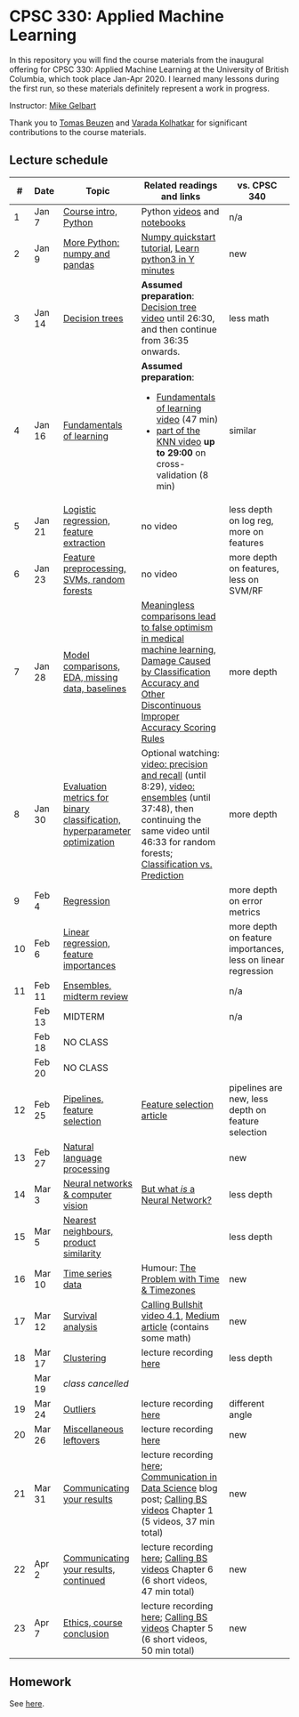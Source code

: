 # CPSC 330: Applied Machine Learning

In this repository you will find the course materials from the inaugural offering for CPSC 330: Applied Machine Learning at the University of British Columbia, which took place Jan-Apr 2020. I learned many lessons during the first run, so these materials definitely represent a work in progress. 

Instructor: [Mike Gelbart](https://www.mikegelbart.com/)

Thank you to [Tomas Beuzen](https://tomasbeuzen.github.io/) and [Varada Kolhatkar](https://kvarada.github.io/) for significant contributions to the course materials.


## Lecture schedule

| # | Date | Topic | Related readings and links | vs. CPSC 340 |
|---|--------|--------|---------------------------|--------------------|
| 1 | Jan 7 | [Course intro, Python](lectures/01_syllabus-and-python.ipynb) | Python [videos](https://www.youtube.com/playlist?list=PLWmXHcz_53Q26aQzhknaT3zwWvl7w8wQE) and [notebooks](https://github.com/UBC-MDS/DSCI_511_prog-dsci) |   n/a
| 2 | Jan 9 | [More Python: numpy and pandas](lectures/02_numpy-pandas.ipynb) | [Numpy quickstart tutorial](https://docs.scipy.org/doc/numpy/user/quickstart.html), [Learn python3 in Y minutes](https://learnxinyminutes.com/docs/python3/) |  new
| 3 | Jan 14 | [Decision trees](lectures/03_decision-trees.ipynb) | **Assumed preparation**: [Decision tree video](https://youtu.be/WYDPYIe3RpQ?t=230) until 26:30, and then continue from 36:35 onwards. | less math
| 4 | Jan 16 | [Fundamentals of learning](lectures/04_fundamentals-of-learning.ipynb) | **Assumed preparation**: <ul><li>[Fundamentals of learning video](https://youtu.be/dPm-KTrJlFU?t=183) (47 min) <li>[part of the KNN video](https://youtu.be/JRF6oELLn0M?t=1248) **up to 29:00** on cross-validation (8 min)</ul> | similar
| 5 | Jan 21 | [Logistic regression, feature extraction](lectures/05_countvec-and-logreg.ipynb) | no video | less depth on log reg, more on features
| 6 | Jan 23 | [Feature preprocessing, SVMs, random forests](lectures/06_feature-preprocessing.ipynb) | no video  | more depth on features, less on SVM/RF
| 7 | Jan 28 | [Model comparisons, EDA, missing data, baselines](lectures/07_census-data.ipynb) | [Meaningless comparisons lead to false optimism in medical machine learning](https://arxiv.org/pdf/1707.06289.pdf), [Damage Caused by Classification Accuracy and Other Discontinuous Improper Accuracy Scoring Rules](https://www.fharrell.com/post/class-damage/) | more depth
| 8 | Jan 30 | [Evaluation metrics for binary classification, hyperparameter optimization](lectures/08_classification-metrics-hyperopt.ipynb) | Optional watching: [video: precision and recall](https://youtu.be/3SD6fgNGZSo?t=214) (until 8:29), [video: ensembles](https://youtu.be/3SD6fgNGZSo?t=1386) (until 37:48), then continuing the same video until 46:33 for random forests; [Classification vs. Prediction](https://www.fharrell.com/post/classification/) | more depth
| 9 | Feb 4 | [Regression](lectures/09_regression-housing-data.ipynb) | |  more depth on error metrics
| 10 | Feb 6 | [Linear regression, feature importances](lectures/10_feature-importances.ipynb)  |  | more depth on feature importances, less on linear regression
| 11 | Feb 11 | [Ensembles, midterm review](lectures/11_ensembles-review.ipynb) |  | n/a
|    | Feb 13 | MIDTERM | |  n/a
|    | Feb 18 | NO CLASS ||
|    | Feb 20 | NO CLASS | |
| 12 | Feb 25 | [Pipelines, feature selection](lectures/12_feature-selection-pipelines.ipynb) | [Feature selection article](https://towardsdatascience.com/feature-selection-techniques-in-machine-learning-with-python-f24e7da3f36e) | pipelines are new, less depth on feature selection
| 13 | Feb 27 | [Natural language processing](lectures/13_natural-language-processing.ipynb) |  |  new
| 14 | Mar 3 | [Neural networks & computer vision](lectures/14_neural-nets-computer-vision.ipynb) | [But what _is_ a Neural Network?](https://www.youtube.com/watch?v=aircAruvnKk&list=PLZHQObOWTQDNU6R1_67000Dx_ZCJB-3pi) | less depth
| 15 | Mar 5 | [Nearest neighbours, product similarity](lectures/15_nearest-neighbours.ipynb) | | less depth
| 16 | Mar 10 | [Time series data](lectures/16_time-series-data.ipynb) | Humour: [The Problem with Time & Timezones](https://www.youtube.com/watch?v=-5wpm-gesOY) | new 
| 17 | Mar 12 | [Survival analysis](lectures/17_survival-analysis.ipynb) | [Calling Bullshit video 4.1](https://www.youtube.com/watch?v=ITWQ5psx9Sw&list=PLPnZfvKID1Sje5jWxt-4CSZD7bUI4gSPS&index=19&t=0s), [Medium article](https://towardsdatascience.com/survival-analysis-intuition-implementation-in-python-504fde4fcf8e) (contains some math) | new
| 18 | Mar 17 | [Clustering](lectures/18_clustering.ipynb) | lecture recording [here](https://ca.bbcollab.com/collab/ui/session/playback/load/2236b6e36c9b4d2e8da9e3c7503e63b3) | less depth
|    | Mar 19 | _class cancelled_ | | 
| 19 | Mar 24 | [Outliers](lectures/19_outliers.ipynb) | lecture recording [here](https://ca-lti.bbcollab.com/recording/8ea3c694cafd4ea4976421d712e5c5c7) | different angle
| 20 | Mar 26 | [Miscellaneous leftovers](lectures/20_miscellaneous-leftovers.ipynb) | lecture recording [here](https://ca-lti.bbcollab.com/recording/60589c9dd4754a26a9afff38a9cf005a) | new 
| 21 | Mar 31 | [Communicating your results](lectures/21_communication.ipynb) | lecture recording [here](https://ca-lti.bbcollab.com/recording/108b7c5aa8894f0eb4a6f800c0fc3477); [Communication in Data Science](https://ubc-mds.github.io/2017-11-10-DSCI-542-communication/) blog post; [Calling BS videos](https://www.youtube.com/playlist?list=PLPnZfvKID1Sje5jWxt-4CSZD7bUI4gSPS) Chapter 1 (5 videos, 37 min total) |  new
| 22 | Apr 2 | [Communicating your results, continued](lectures/22_communication-continued.ipynb) | lecture recording [here](https://ca-lti.bbcollab.com/recording/2ef8102498bf4ecfa8a6a0568e6e68d8); [Calling BS videos](https://www.youtube.com/playlist?list=PLPnZfvKID1Sje5jWxt-4CSZD7bUI4gSPS) Chapter 6 (6 short videos, 47 min total) | new
| 23 | Apr 7 | [Ethics, course conclusion](lectures/23_ethics-conclusion.ipynb) | lecture recording [here](https://ca-lti.bbcollab.com/recording/cd03aa5e3fef48518ddfd44103ac172f); [Calling BS videos](https://www.youtube.com/playlist?list=PLPnZfvKID1Sje5jWxt-4CSZD7bUI4gSPS) Chapter 5 (6 short videos, 50 min total) | new

## Homework

See [here](https://github.com/UBC-CS/cpsc330/tree/master/hw).
